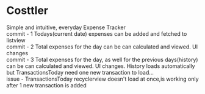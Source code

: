 # Costtler
Simple and intuitive, everyday Expense Tracker
<br>commit - 1 Todays(current date) expenses can be added and fetched to listview
<br>commit - 2 Total expenses for the day can be can calculated and viewed. UI changes
<br>commit - 3 Total expenses for the day, as well for the previous days(history) can be can calculated and viewed. UI changes. History loads automatically but TransactionsToday need one new transaction to load...
    <br> issue - TransactionsToday recyclerview doesn't load at once,is working only after 1 new transaction is added
